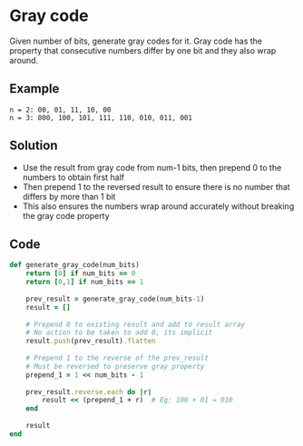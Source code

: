 # Gray code
Given number of bits, generate gray codes for it. Gray code has the property that consecutive numbers differ by one bit and they also wrap around.

## Example
```
n = 2: 00, 01, 11, 10, 00
n = 3: 000, 100, 101, 111, 110, 010, 011, 001
```

## Solution
- Use the result from gray code from num-1 bits, then prepend 0 to the numbers to obtain first half
- Then prepend 1 to the reversed result to ensure there is no number that differs by more than 1 bit
- This also ensures the numbers wrap around accurately without breaking the gray code property

## Code
```ruby
def generate_gray_code(num_bits)
    return [0] if num_bits == 0
    return [0,1] if num_bits == 1
    
    prev_result = generate_gray_code(num_bits-1)
    result = []
    
    # Prepend 0 to existing result and add to result array
    # No action to be taken to add 0, its implicit
    result.push(prev_result).flatten
    
    # Prepend 1 to the reverse of the prev_result
    # Must be reversed to preserve gray property
    prepend_1 = 1 << num_bits - 1
    
    prev_result.reverse.each do |r|
        result << (prepend_1 + r)  # Eg: 100 + 01 = 010
    end
    
    result
end
```